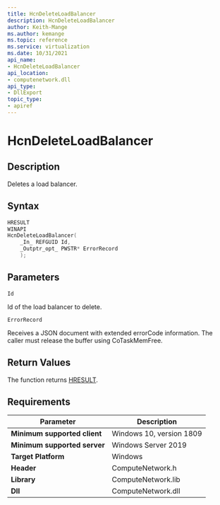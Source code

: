 ```yaml
---
title: HcnDeleteLoadBalancer
description: HcnDeleteLoadBalancer
author: Keith-Mange
ms.author: kemange
ms.topic: reference
ms.service: virtualization
ms.date: 10/31/2021
api_name:
- HcnDeleteLoadBalancer
api_location:
- computenetwork.dll
api_type:
- DllExport
topic_type:
- apiref
---
```

# HcnDeleteLoadBalancer

## Description

Deletes a load balancer.

## Syntax

```cpp
HRESULT
WINAPI
HcnDeleteLoadBalancer(
    _In_ REFGUID Id,
    _Outptr_opt_ PWSTR* ErrorRecord
    );

```

## Parameters

`Id`

Id of the load balancer to delete.

`ErrorRecord`

Receives a JSON document with extended errorCode information. The caller must release the buffer using CoTaskMemFree.

## Return Values

The function returns [HRESULT](./HCNHResult.md).

## Requirements

|Parameter|Description|
|---|---|
| **Minimum supported client** | Windows 10, version 1809 |
| **Minimum supported server** | Windows Server 2019 |
| **Target Platform** | Windows |
| **Header** | ComputeNetwork.h |
| **Library** | ComputeNetwork.lib |
| **Dll** | ComputeNetwork.dll |



